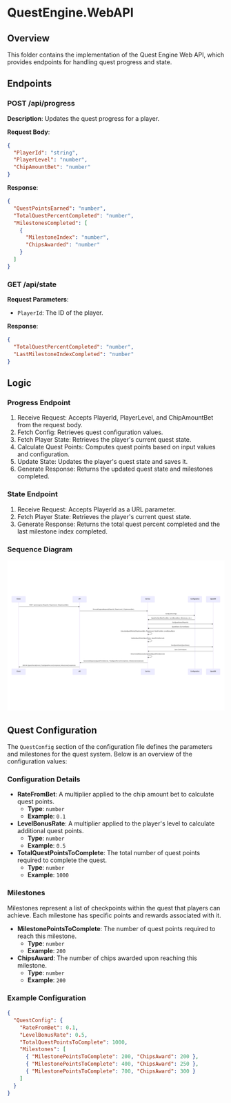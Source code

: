 # QuestEngine.WebAPI

## Overview

This folder contains the implementation of the Quest Engine Web API, which provides endpoints for handling quest progress and state.


## Endpoints

### POST /api/progress

**Description**: Updates the quest progress for a player.

**Request Body**:
```json
{
  "PlayerId": "string",
  "PlayerLevel": "number",
  "ChipAmountBet": "number"
}
```
**Response**:
```json
{
  "QuestPointsEarned": "number",
  "TotalQuestPercentCompleted": "number",
  "MilestonesCompleted": [
    {
      "MilestoneIndex": "number",
      "ChipsAwarded": "number"
    }
  ]
}
```

### GET /api/state
**Request Parameters**:
- `PlayerId`: The ID of the player.

**Response**:
```json
{
  "TotalQuestPercentCompleted": "number",
  "LastMilestoneIndexCompleted": "number"
}
```
 
 ## Logic

 ### Progress Endpoint
 1. Receive Request: Accepts PlayerId, PlayerLevel, and ChipAmountBet from the request body.
 2. Fetch Config: Retrieves quest configuration values.
 3. Fetch Player State: Retrieves the player's current quest state.
 4. Calculate Quest Points: Computes quest points based on input values and configuration.
 5. Update State: Updates the player's quest state and saves it.
 6. Generate Response: Returns the updated quest state and milestones completed.
 
 ### State Endpoint
 1. Receive Request: Accepts PlayerId as a URL parameter.
 2. Fetch Player State: Retrieves the player's current quest state.
 3. Generate Response: Returns the total quest percent completed and the last milestone index completed.

### Sequence Diagram
![Sequence Diagram](docs/SequenceDiagram.png)

## Quest Configuration

The `QuestConfig` section of the configuration file defines the parameters and milestones for the quest system. Below is an overview of the configuration values:

### Configuration Details

- **RateFromBet**: A multiplier applied to the chip amount bet to calculate quest points.
  - **Type**: `number`
  - **Example**: `0.1`
- **LevelBonusRate**: A multiplier applied to the player's level to calculate additional quest points.
  - **Type**: `number`
  - **Example**: `0.5`
- **TotalQuestPointsToComplete**: The total number of quest points required to complete the quest.
  - **Type**: `number`
  - **Example**: `1000`

### Milestones

Milestones represent a list of checkpoints within the quest that players can achieve. Each milestone has specific points and rewards associated with it.

- **MilestonePointsToComplete**: The number of quest points required to reach this milestone.
  - **Type**: `number`
  - **Example**: `200`
- **ChipsAward**: The number of chips awarded upon reaching this milestone.
  - **Type**: `number`
  - **Example**: `200`

### Example Configuration

```json
{
  "QuestConfig": {
    "RateFromBet": 0.1,
    "LevelBonusRate": 0.5,
    "TotalQuestPointsToComplete": 1000,
    "Milestones": [
      { "MilestonePointsToComplete": 200, "ChipsAward": 200 },
      { "MilestonePointsToComplete": 400, "ChipsAward": 250 },
      { "MilestonePointsToComplete": 700, "ChipsAward": 300 }
    ]
  }
}
